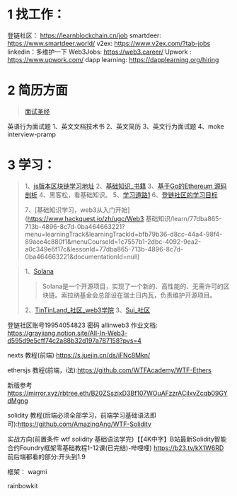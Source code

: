 # 1 找工作： 
登链社区： https://learnblockchain.cn/job
smartdeer: https://www.smartdeer.world/
v2ex: https://www.v2ex.com/?tab-jobs
linkedin：多维护一下
Web3Jobs: https://web3.career/
Upwork : https://www.upwork.com/
dapp learning: https://dapplearning.org/hiring



# 2 简历方面

> [面试圣经](https://zhuanlan.zhihu.com/p/101417295)

英语行为面试题
1、英文文档技术书
2、英文简历
3、英文行为面试题
4、moke interview-pramp



# 3 学习：

> 1、[js版本区块链学习地址](https://github.com/smartcontractkit/full-blockchain-solidity-course-js?tab=readme-ov-file)
> 2、[基础知识_书籍](https://github.com/inoutcode/ethereum_book)
> 3、[基于Go的Ethereum 源码剖析](https://github.com/ABCDELabs/Understanding-Ethereum-Go-version)
> 4、黑客松，看基础知识。
> 5、[学习道路1](https://www.wtf.academy/)
> 6、[登链社区的学习目标](https://learnblockchain.cn/article/7990)
>
> 7、[基础知识学习，web3从入门开始](https://www.hackquest.io/zh/ugc/Web3 基础知识/learn/77dba865-713b-4896-8c7d-0ba464663221?menu=learningTrack&learningTrackId=bfb79b36-d8cc-44a4-98f4-89ace4c880f1&menuCourseId=1c7557b1-2dbc-4092-9ea2-a0c349e6f17c&lessonId=77dba865-713b-4896-8c7d-0ba464663221&documentationId=null)

> 1、[Solana](https://solana.com/zh)
>
> > Solana是一个开源项目，实现了一个新的、高性能的、无需许可的区块链。索拉纳基金会总部设在瑞士日内瓦，负责维护开源项目。
>
> 2、[TinTinLand_社区_web3学院](https://tintinland.com/)
> 3、[Sui_社区](https://sui.io/)



登链社区账号19954054823 密码 allinweb3
作业文档:
https://grayjiang.notion.site/All-In-Web3-d595d9e5cff74c2a88b32d197a787158?pvs=4

nexts 教程(前端) https://s.juejin.cn/ds/iFNc8Mkn/

ethersjs 教程(前端，i法):https://github.com/WTFAcademy/WTF-Ethers

新版参考
https://mirror.xyz/rbtree.eth/B20ZSszixD3Bf107WOuAFzzrACilxvZcqb09GYdMgng

solidity 教程(后端必须全部学习，前端学习基础语法即可):https://github.com/AmazingAng/WTF-Solidity

实战方向(前置条件 wtf solidity 基础语法学完)【【4K中字】B站最新Solidity智能合约Foundry框架零基础教程1-12课(已完结)-哔哩哩)
https://b23.tv/kX1W6RD
前后端都看的部分:开头到1.9





框架：
wagmi

rainbowkit

